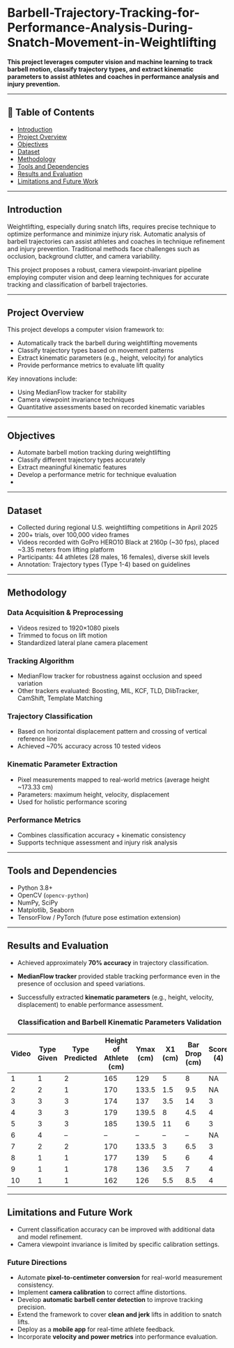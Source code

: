 # Barbell-Trajectory-Tracking-for-Performance-Analysis-During-Snatch-Movement-in-Weightlifting

**This project leverages computer vision and machine learning to track barbell motion, classify trajectory types, and extract kinematic parameters to assist athletes and coaches in performance analysis and injury prevention.**

---

## 📌 Table of Contents

- [Introduction](#introduction)
- [Project Overview](#project-overview)
- [Objectives](#objectives)
- [Dataset](#dataset)
- [Methodology](#methodology)
- [Tools and Dependencies](#tools-and-dependencies)
- [Results and Evaluation](#results-and-evaluation)
- [Limitations and Future Work](#limitations-and-future-work)
---

## Introduction

Weightlifting, especially during snatch lifts, requires precise technique to optimize performance and minimize injury risk. Automatic analysis of barbell trajectories can assist athletes and coaches in technique refinement and injury prevention. Traditional methods face challenges such as occlusion, background clutter, and camera variability.  

This project proposes a robust, camera viewpoint-invariant pipeline employing computer vision and deep learning techniques for accurate tracking and classification of barbell trajectories.

---

## Project Overview

This project develops a computer vision framework to:
- Automatically track the barbell during weightlifting movements
- Classify trajectory types based on movement patterns
- Extract kinematic parameters (e.g., height, velocity) for analytics
- Provide performance metrics to evaluate lift quality  

Key innovations include:
- Using MedianFlow tracker for stability
- Camera viewpoint invariance techniques
- Quantitative assessments based on recorded kinematic variables

---

## Objectives

- Automate barbell motion tracking during weightlifting
- Classify different trajectory types accurately
- Extract meaningful kinematic features
- Develop a performance metric for technique evaluation
- 
---

## Dataset

- Collected during regional U.S. weightlifting competitions in April 2025
- 200+ trials, over 100,000 video frames
- Videos recorded with GoPro HERO10 Black at 2160p (~30 fps), placed ~3.35 meters from lifting platform
- Participants: 44 athletes (28 males, 16 females), diverse skill levels
- Annotation: Trajectory types (Type 1-4) based on guidelines

---

## Methodology

### Data Acquisition & Preprocessing
- Videos resized to 1920×1080 pixels
- Trimmed to focus on lift motion
- Standardized lateral plane camera placement  

### Tracking Algorithm
- MedianFlow tracker for robustness against occlusion and speed variation
- Other trackers evaluated: Boosting, MIL, KCF, TLD, DlibTracker, CamShift, Template Matching  

### Trajectory Classification
- Based on horizontal displacement pattern and crossing of vertical reference line
- Achieved ~70% accuracy across 10 tested videos  

### Kinematic Parameter Extraction
- Pixel measurements mapped to real-world metrics (average height ~173.33 cm)
- Parameters: maximum height, velocity, displacement  
- Used for holistic performance scoring  

### Performance Metrics
- Combines classification accuracy + kinematic consistency
- Supports technique assessment and injury risk analysis  

---

## Tools and Dependencies

- Python 3.8+
- OpenCV (`opencv-python`)
- NumPy, SciPy
- Matplotlib, Seaborn
- TensorFlow / PyTorch (future pose estimation extension)

---

## Results and Evaluation

- Achieved approximately **70% accuracy** in trajectory classification.
- **MedianFlow tracker** provided stable tracking performance even in the presence of occlusion and speed variations.
- Successfully extracted **kinematic parameters** (e.g., height, velocity, displacement) to enable performance assessment.

  ### Classification and Barbell Kinematic Parameters Validation

| Video | Type Given | Type Predicted | Height of Athlete (cm) | Ymax (cm) | X1 (cm) | Bar Drop (cm) | Score (4) |
|--------|------------|----------------|-----------------------|-----------|---------|---------------|-----------|
| 1      | 1          | 2              | 165                   | 129       | 5       | 8             | NA        |
| 2      | 2          | 1              | 170                   | 133.5     | 1.5     | 9.5           | NA        |
| 3      | 3          | 3              | 174                   | 137       | 3.5     | 14            | 3         |
| 4      | 3          | 3              | 179                   | 139.5     | 8       | 4.5           | 4         |
| 5      | 3          | 3              | 185                   | 139.5     | 11      | 6             | 3         |
| 6      | 4          | –              | –                     | –         | –       | –             | NA        |
| 7      | 2          | 2              | 170                   | 133.5     | 3       | 6.5           | 3         |
| 8      | 1          | 1              | 177                   | 139       | 5       | 6             | 4         |
| 9      | 1          | 1              | 178                   | 136       | 3.5     | 7             | 4         |
| 10     | 1          | 1              | 162                   | 126       | 5.5     | 8.5           | 4         |

---

## Limitations and Future Work

- Current classification accuracy can be improved with additional data and model refinement.
- Camera viewpoint invariance is limited by specific calibration settings.

### Future Directions

- Automate **pixel-to-centimeter conversion** for real-world measurement consistency.
- Implement **camera calibration** to correct affine distortions.
- Develop **automatic barbell center detection** to improve tracking precision.
- Extend the framework to cover **clean and jerk** lifts in addition to snatch lifts.
- Deploy as a **mobile app** for real-time athlete feedback.
- Incorporate **velocity and power metrics** into performance evaluation.
